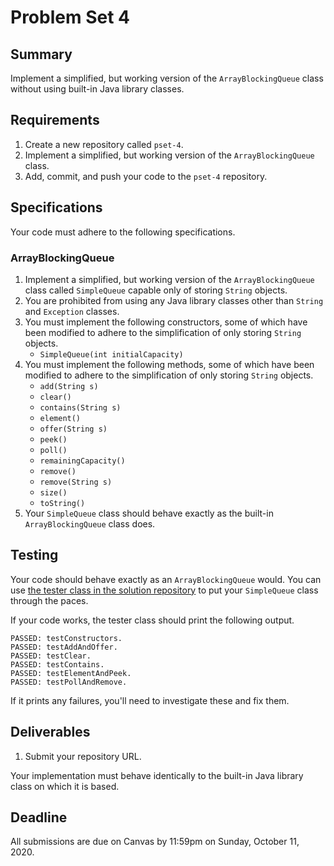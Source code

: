 # Problem Set 4

## **Summary**

Implement a simplified, but working version of the `ArrayBlockingQueue` class without using built-in Java library classes.

## Requirements

1. Create a new repository called `pset-4`.
2. Implement a simplified, but working version of the `ArrayBlockingQueue` class.
3. Add, commit, and push your code to the `pset-4` repository.

## Specifications

Your code must adhere to the following specifications.

### ArrayBlockingQueue

1. Implement a simplified, but working version of the `ArrayBlockingQueue` class called `SimpleQueue` capable only of storing `String` objects.
2. You are prohibited from using any Java library classes other than `String` and `Exception` classes.
3. You must implement the following constructors, some of which have been modified to adhere to the simplification of only storing `String` objects.
   * `SimpleQueue(int initialCapacity)`
4. You must implement the following methods, some of which have been modified to adhere to the simplification of only storing `String` objects.
   * `add(String s)`
   * `clear()`
   * `contains(String s)`
   * `element()`
   * `offer(String s)`
   * `peek()`
   * `poll()`
   * `remainingCapacity()`
   * `remove()`
   * `remove(String s)`
   * `size()`
   * `toString()`
5. Your `SimpleQueue` class should behave exactly as the built-in `ArrayBlockingQueue` class does.

## Testing

Your code should behave exactly as an `ArrayBlockingQueue` would. You can use [the tester class in the solution repository](https://github.com/ucvts/pset-4-solution-5106) to put your `SimpleQueue` class through the paces.

If your code works, the tester class should print the following output.

```text
PASSED: testConstructors.
PASSED: testAddAndOffer.
PASSED: testClear.
PASSED: testContains.
PASSED: testElementAndPeek.
PASSED: testPollAndRemove.
```

If it prints any failures, you'll need to investigate these and fix them.

## Deliverables

1. Submit your repository URL.

Your implementation must behave identically to the built-in Java library class on which it is based.

## Deadline

All submissions are due on Canvas by 11:59pm on Sunday, October 11, 2020.


